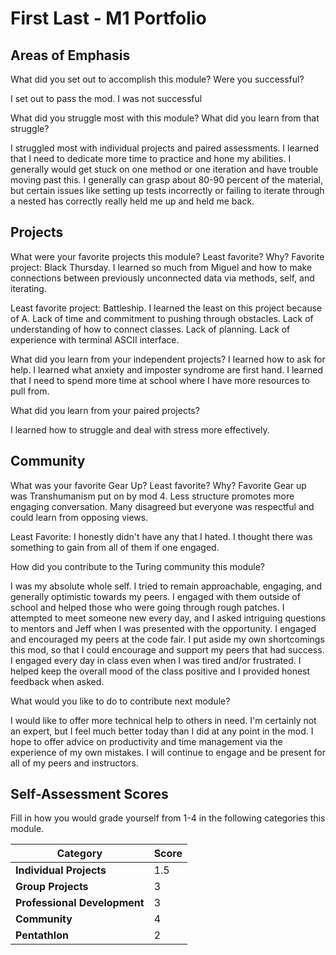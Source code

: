 # First Last - M1 Portfolio

## Areas of Emphasis

What did you set out to accomplish this module? Were you successful?

I set out to pass the mod. I was not successful

What did you struggle most with this module? What did you learn from that struggle?

I struggled most with individual projects and paired assessments. I learned that I need to dedicate more time to practice and hone my abilities. I generally would get stuck on one method or one iteration and have trouble moving past this. I generally can grasp about 80-90 percent of the material, but certain issues like setting up tests incorrectly or failing to iterate through a nested has correctly really held me up and held me back.

## Projects

What were your favorite projects this module? Least favorite? Why?
Favorite project: Black Thursday. I learned so much from Miguel and how to make connections between previously unconnected data via methods, self, and iterating.

Least favorite project: Battleship. I learned the least on this project because of A. Lack of time and commitment to pushing through obstacles. Lack of understanding of how to connect classes. Lack of planning. Lack of experience with terminal ASCII interface.

What did you learn from your independent projects?
I learned how to ask for help. I learned what anxiety and imposter syndrome are first hand. I learned that I need to spend more time at school where I have more resources to pull from.

What did you learn from your paired projects?

I learned how to struggle and deal with stress more effectively.

## Community

What was your favorite Gear Up? Least favorite? Why?
Favorite Gear up was Transhumanism put on by mod 4. Less structure promotes more engaging conversation. Many disagreed but everyone was respectful and could learn from opposing views.

Least Favorite: I honestly didn't have any that I hated. I thought there was something to gain from all of them if one engaged.

How did you contribute to the Turing community this module?

I was my absolute whole self. I tried to remain approachable, engaging, and generally optimistic towards my peers. I engaged with them outside of school and helped those who were going through rough patches. I attempted to meet someone new every day, and I asked intriguing questions to mentors and Jeff when I was presented with the opportunity. I engaged and encouraged my peers at the code fair. I put aside my own shortcomings this mod, so that I could encourage and support my peers that had success. I engaged every day in class even when I was tired and/or frustrated. I helped keep the overall mood of the class positive and I provided honest feedback when asked.

What would you like to do to contribute next module?

I would like to offer more technical help to others in need. I'm certainly not an expert, but I feel much better today than I did at any point in the mod. I hope to offer advice on productivity and time management via the experience of my own mistakes. I will continue to engage and be present for all of my peers and instructors. 

## Self-Assessment Scores

Fill in how you would grade yourself from 1-4 in the following categories this module.

| Category                     | Score |
| -----------------------------| ----- |
| **Individual Projects**      |   1.5 |
| **Group Projects**           |   3   |
| **Professional Development** |   3   |
| **Community**                |   4   |
| **Pentathlon**               |   2   |
